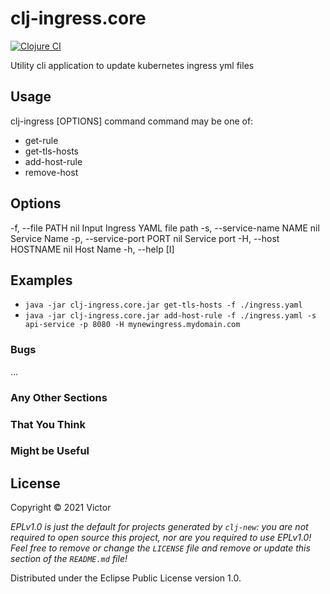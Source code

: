 # clj-ingress.core

[![Clojure CI](https://github.com/baskeboler/clj-ingress.core/actions/workflows/clojure.yml/badge.svg)](https://github.com/baskeboler/clj-ingress.core/actions/workflows/clojure.yml)

Utility cli application to update kubernetes ingress yml files 


## Usage

clj-ingress [OPTIONS] command
command may be one of:

  - get-rule
  - get-tls-hosts
  - add-host-rule
  - remove-host




## Options

  -f, --file PATH          nil  Input Ingress YAML file path
  -s, --service-name NAME  nil  Service Name
  -p, --service-port PORT  nil  Service port
  -H, --host HOSTNAME      nil  Host Name
  -h, --help
[I]


## Examples

- `java -jar clj-ingress.core.jar get-tls-hosts -f ./ingress.yaml`
- `java -jar clj-ingress.core.jar add-host-rule -f ./ingress.yaml -s api-service -p 8080 -H mynewingress.mydomain.com`


### Bugs

...

### Any Other Sections
### That You Think
### Might be Useful

## License

Copyright © 2021 Victor

_EPLv1.0 is just the default for projects generated by `clj-new`: you are not_
_required to open source this project, nor are you required to use EPLv1.0!_
_Feel free to remove or change the `LICENSE` file and remove or update this_
_section of the `README.md` file!_

Distributed under the Eclipse Public License version 1.0.
